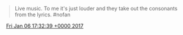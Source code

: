 > Live music\. To me it's just louder and they take out the consonants from the lyrics\. \#nofan

<img src="../../media/tweet.ico" width="12" /> [Fri Jan 06 17:32:39 +0000 2017](https://twitter.com/DromerDenker/status/817423647723884545)
